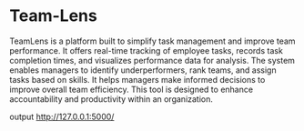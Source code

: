 # Team-Lens
TeamLens is a platform built to simplify task management and improve team performance. It offers real-time tracking of employee tasks, records task completion times, and visualizes performance data for analysis. The system enables managers to identify underperformers, rank teams, and assign tasks based on skills. It helps managers make informed decisions to improve overall team efficiency. This tool is designed to enhance accountability and productivity within an organization.

output
http://127.0.0.1:5000/
